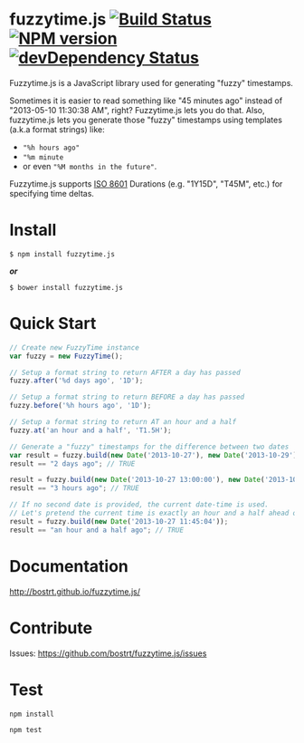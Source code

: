 fuzzytime.js [![Build Status](https://travis-ci.org/bostrt/fuzzytime.js.png?branch=master)](https://travis-ci.org/bostrt/fuzzytime.js) [![NPM version](https://badge.fury.io/js/fuzzytime.js.png)](http://badge.fury.io/js/fuzzytime.js) [![devDependency Status](https://david-dm.org/bostrt/fuzzytime.js/dev-status.png)](https://david-dm.org/bostrt/fuzzytime.js#info=devDependencies)
=======

Fuzzytime.js is a JavaScript library used for generating "fuzzy" timestamps.

Sometimes it is easier to read something like "45 minutes ago" instead of "2013-05-10 11:30:38 AM", right? Fuzzytime.js lets
you do that. Also, fuzzytime.js lets you generate those "fuzzy" timestamps using templates (a.k.a format strings) like:

  - `"%h hours ago"`
  - `"%m minute`
  - or even `"%M months in the future"`.
  
Fuzzytime.js supports [ISO 8601](https://en.wikipedia.org/wiki/ISO_8601#Durations) Durations (e.g. "1Y15D", "T45M", etc.) for specifying time deltas.

Install
=====
`$ npm install fuzzytime.js`

_**or**_

`$ bower install fuzzytime.js`
  
Quick Start
======
```javascript
// Create new FuzzyTime instance
var fuzzy = new FuzzyTime();

// Setup a format string to return AFTER a day has passed
fuzzy.after('%d days ago', '1D');

// Setup a format string to return BEFORE a day has passed
fuzzy.before('%h hours ago', '1D');

// Setup a format string to return AT an hour and a half
fuzzy.at('an hour and a half', 'T1.5H');

// Generate a "fuzzy" timestamps for the difference between two dates
var result = fuzzy.build(new Date('2013-10-27'), new Date('2013-10-29'));
result == "2 days ago"; // TRUE

result = fuzzy.build(new Date('2013-10-27 13:00:00'), new Date('2013-10-27 16:00:00'));
result == "3 hours ago"; // TRUE

// If no second date is provided, the current date-time is used.
// Let's pretend the current time is exactly an hour and a half ahead of the date below
result = fuzzy.build(new Date('2013-10-27 11:45:04'));
result == "an hour and a half ago"; // TRUE

```

Documentation
========
http://bostrt.github.io/fuzzytime.js/

Contribute
========
Issues: https://github.com/bostrt/fuzzytime.js/issues

Test
====

`npm install`

`npm test`
